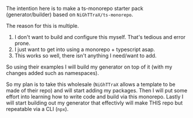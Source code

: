 The intention here is to make a ts-monorepo starter pack (generator/builder) based on `NiGhTTraX/ts-monorepo`. 

The reason for this is multiple.

1. I don't want to build and configure this myself. That's tedious and error prone.
1. I just want to get into using a monorepo + typescript asap.
1. This works so well, there isn't anything I need/want to add.

So using their examples I will build my generator on top of it (with my changes added such as namespaces).

So my plan is to take this wholesale (`NiGhTTraX` allows a template to be made of their repo) and will start adding my packages. Then I will put some effort into learning how to write code and build via this monorepo. Lastly I will start building out my generator that effectivly will make THIS repo but repeatable via a CLI (`npx`).

